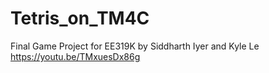 # Tetris_on_TM4C
Final Game Project for EE319K by Siddharth Iyer and Kyle Le
https://youtu.be/TMxuesDx86g

